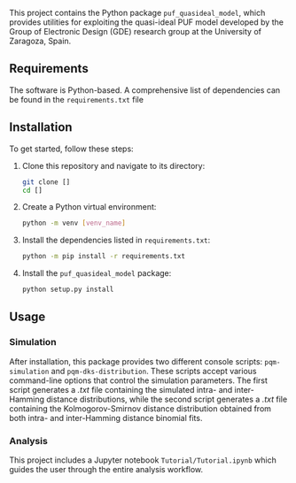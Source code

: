 This project contains the Python package `puf_quasideal_model`, which provides utilities for exploiting the quasi-ideal PUF model developed by the Group of Electronic Design (GDE) research group at the University of Zaragoza, Spain.

## Requirements
The software is Python-based. A comprehensive list of dependencies can be found in the `requirements.txt` file

## Installation
To get started, follow these steps:

1. Clone this repository and navigate to its directory:
    ```bash
    git clone [] 
    cd []
    ```
2. Create a Python virtual environment:
    ```bash
    python -m venv [venv_name]
    ```
3. Install the dependencies listed in `requirements.txt`:
    ```bash
    python -m pip install -r requirements.txt
    ```
4. Install the `puf_quasideal_model` package:
    ```bash
    python setup.py install
    ```

## Usage

### Simulation

After installation, this package provides two different console scripts: `pqm-simulation` and `pqm-dks-distribution`. These scripts accept various command-line options that control the simulation parameters. The first script generates a *.txt* file containing the simulated intra- and inter-Hamming distance distributions, while the second script generates a *.txt* file containing the Kolmogorov-Smirnov distance distribution obtained from both intra- and inter-Hamming distance binomial fits.

### Analysis

This project includes a Jupyter notebook `Tutorial/Tutorial.ipynb` which guides the user through the entire analysis workflow.